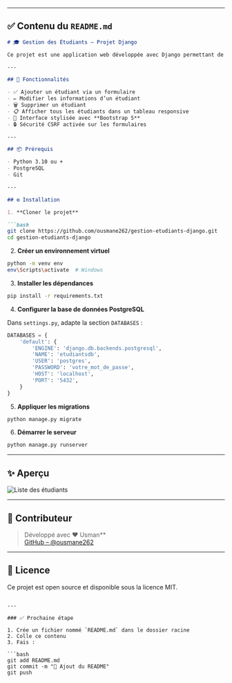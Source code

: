 

---

## ✅ Contenu du `README.md`

```markdown
# 🎓 Gestion des Étudiants – Projet Django

Ce projet est une application web développée avec Django permettant de **gérer une liste d’étudiants** : ajout, modification, suppression et affichage.

---

## 🚀 Fonctionnalités

- ✅ Ajouter un étudiant via un formulaire
- ✏️ Modifier les informations d’un étudiant
- 🗑️ Supprimer un étudiant
- 📋 Afficher tous les étudiants dans un tableau responsive
- 💅 Interface stylisée avec **Bootstrap 5**
- 🔒 Sécurité CSRF activée sur les formulaires

---

## 📦 Prérequis

- Python 3.10 ou +
- PostgreSQL
- Git

---

## ⚙️ Installation

1. **Cloner le projet**

```bash
git clone https://github.com/ousmane262/gestion-etudiants-django.git
cd gestion-etudiants-django
```

2. **Créer un environnement virtuel**

```bash
python -m venv env
env\Scripts\activate  # Windows
```

3. **Installer les dépendances**

```bash
pip install -r requirements.txt
```

4. **Configurer la base de données PostgreSQL**

Dans `settings.py`, adapte la section `DATABASES` :

```python
DATABASES = {
    'default': {
        'ENGINE': 'django.db.backends.postgresql',
        'NAME': 'etudiantsdb',
        'USER': 'postgres',
        'PASSWORD': 'votre_mot_de_passe',
        'HOST': 'localhost',
        'PORT': '5432',
    }
}
```

5. **Appliquer les migrations**

```bash
python manage.py migrate
```

6. **Démarrer le serveur**

```bash
python manage.py runserver
```

---

## ✨ Aperçu

<img src="https://via.placeholder.com/700x300?text=Capture+de+la+liste+des+étudiants" alt="Liste des étudiants">

---

## 🙌 Contributeur

> Développé avec ❤️ Usman**  
> [GitHub – @ousmane262](https://github.com/ousmane262)

---

## 📄 Licence

Ce projet est open source et disponible sous la licence MIT.
```

---

### ✅ Prochaine étape

1. Crée un fichier nommé `README.md` dans le dossier racine
2. Colle ce contenu
3. Fais :

```bash
git add README.md
git commit -m "📝 Ajout du README"
git push
```

